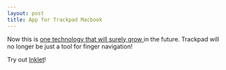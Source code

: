 ```yaml
---
layout: post
title: App for Trackpad Macbook
---
```


Now this is [one technology that will surely grow ](http://www.engadget.com/2010/01/12/inklet-trackpad-tablet-app-for-macbook-is-wacoms-worst-nightmar/)in the future. Trackpad will no longer be just a tool for finger navigation!

Try out [Inklet](http://tenonedesign.com/inklet.php)!
